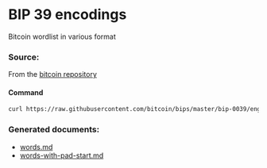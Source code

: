 # BIP 39 encodings 

Bitcoin wordlist in various format

### Source:
From the [bitcoin repository](https://raw.githubusercontent.com/bitcoin/bips/master/bip-0039/english.txt) 

#### Command
```bash
curl https://raw.githubusercontent.com/bitcoin/bips/master/bip-0039/english.txt > english.txt
```

### Generated documents:
  - [words.md](./words.md)
  - [words-with-pad-start.md](./words-with-pad-start.md)
